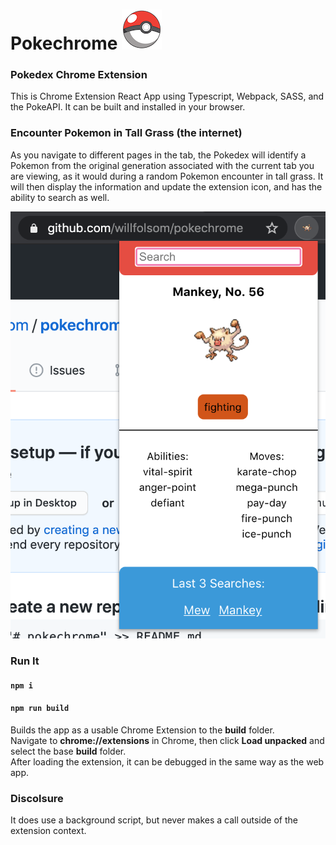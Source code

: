 # Pokechrome ![](public/pokeball64.png)

### Pokedex Chrome Extension

This is Chrome Extension React App using Typescript, Webpack, SASS, and the PokeAPI. It can be built and installed in your browser.<br/>

### Encounter Pokemon in Tall Grass (the internet)

As you navigate to different pages in the tab, the Pokedex will identify a Pokemon from the original generation associated with the current tab you are viewing, as it would during a random Pokemon encounter in tall grass. It will then display the information and update the extension icon, and has the ability to search as well.

![Pokechrome](public/screeny.png)

### Run It

#### `npm i`

#### `npm run build`

Builds the app as a usable Chrome Extension to the **build** folder.<br/>
Navigate to **chrome://extensions** in Chrome, then click **Load unpacked** and select the base **build** folder.<br/>
After loading the extension, it can be debugged in the same way as the web app.

### Discolsure

It does use a background script, but never makes a call outside of the extension context.
